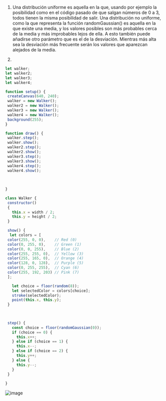 1. Una distribución uniforme es aquella en la que, usando por ejemplo la posibilidad como en el código pasado de que salgan números de 0 a 3, todos tienen la misma
posibilidad de salir. Una distribución no uniforme, como la que representa la función randomGaussian() es aquella en la que existe una media, y los valores posibles son
más probables cerca de la media y más improbables lejos de ella. A esto también puede añadirse otro parámetro que es el de la desviación. Mientras más alta sea la desviación
más frecuente serán los valores que aparezcan alejados de la media.

2.
 ```js
let walker;
let walker2;
let walker3;
let walker4;

function setup() {
  createCanvas(640, 240);
  walker = new Walker();
  walker2 = new Walker();
  walker3 = new Walker(); 
  walker4 = new Walker(); 
  background(255);
}

function draw() {
  walker.step();
  walker.show();
  walker2.step();
  walker2.show();
  walker3.step();
  walker3.show();
  walker4.step();
  walker4.show();
  
  
  
}

class Walker {
  constructor() 
  {
    this.x = width / 2;
    this.y = height / 2;
  }

  show() {
   let colors = [
  color(255, 0, 0),    // Red (0)
  color(0, 255, 0),    // Green (1)
  color(0, 0, 255),    // Blue (2)
  color(255, 255, 0),  // Yellow (3)
  color(255, 165, 0),  // Orange (4)
  color(128, 0, 128),  // Purple (5)
  color(0, 255, 255),  // Cyan (6)
  color(255, 192, 203) // Pink (7)
  ];

    let choice = floor(random(8));
    let selectedColor = colors[choice];
    stroke(selectedColor);
    point(this.x, this.y);
  }
  
  

  step() {
    const choice = floor(randomGaussian(0));
    if (choice == 0) {
      this.x++;
    } else if (choice == 1) {
      this.x--;
    } else if (choice == 2) {
      this.y++;
    } else {
      this.y--;
    }
  }
  
}
```

 
![image](https://github.com/user-attachments/assets/01d63d62-3822-49d2-ac13-227ca8fe1c53)
